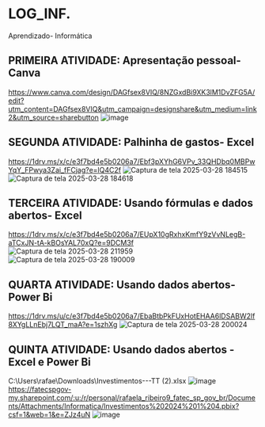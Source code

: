 # LOG_INF.
Aprendizado- Informática 

## PRIMEIRA ATIVIDADE: Apresentação pessoal- Canva
https://www.canva.com/design/DAGfsex8VIQ/8NZGxdBi9XK3lM1DvZFG5A/edit?utm_content=DAGfsex8VIQ&utm_campaign=designshare&utm_medium=link2&utm_source=sharebutton
![image](https://github.com/user-attachments/assets/1bec92b1-21b4-4bdd-8621-7c6cf899d513)

## SEGUNDA ATIVIDADE: Palhinha de gastos- Excel 
https://1drv.ms/x/c/e3f7bd4e5b0206a7/Ebf3pXYhG6VPv_33QHDbq0MBPwYqY_FPwya3Zai_fFCjag?e=lQ4C2f
![Captura de tela 2025-03-28 184515](https://github.com/user-attachments/assets/45fd640c-f66f-45b9-96d1-8c55f769a800)
![Captura de tela 2025-03-28 184618](https://github.com/user-attachments/assets/acca4282-8706-4a18-9500-4ce006f9ce76)

## TERCEIRA ATIVIDADE: Usando fórmulas e dados abertos- Excel 
https://1drv.ms/x/c/e3f7bd4e5b0206a7/EUpX10gRxhxKmfY9zVvNLegB-aTCxJN-tA-kBOsYAL70xQ?e=9DCM3f
![Captura de tela 2025-03-28 211959](https://github.com/user-attachments/assets/2d451bef-4ba5-46ee-b84b-b89435d8302a)
![Captura de tela 2025-03-28 190009](https://github.com/user-attachments/assets/88e31a98-f6da-4976-b201-7d5c59e240b3)

## QUARTA ATIVIDADE: Usando dados abertos- Power Bi
https://1drv.ms/u/c/e3f7bd4e5b0206a7/EbaBtbPkFUxHotEHAA6lDSABW2lf8XYgLLnEbj7LQT_maA?e=1szhXg
![Captura de tela 2025-03-28 200024](https://github.com/user-attachments/assets/2a83b664-e2d6-41c4-af51-e098932d7075)

## QUINTA ATIVIDADE: Usando dados abertos - Excel e Power Bi
C:\Users\rafae\Downloads\Investimentos---TT (2).xlsx
![image](https://github.com/user-attachments/assets/54e1f061-333f-4d08-b879-52f7eb38a04a)
https://fatecspgov-my.sharepoint.com/:u:/r/personal/rafaela_ribeiro9_fatec_sp_gov_br/Documents/Attachments/Informatica/Investimentos%202024%201%204.pbix?csf=1&web=1&e=ZJz4uN
![image](https://github.com/user-attachments/assets/8f09ba78-5ce7-41ed-98f3-164d562afcbe)
